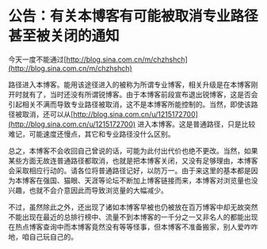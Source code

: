 公告：有关本博客有可能被取消专业路径甚至被关闭的通知
====



今天一度不能通过[http://blog.sina.com.cn/m/chzhshch](http://blog.sina.com.cn/m/chzhshch)

路径进入本博客。能用该途径进入的被称为所谓专业博客，相关升级是在本博客刚开时就有了，当时还没有所谓锐博客。由于本博客前段宣布退出锐博客，这是否会引起相关不满而导致专业路径被取消，这不是本博客所能控制的。当然，即使该路径被取消，还可以从[http://blog.sina.com.cn/u/1215172700](http://blog.sina.com.cn/u/1215172700) 进入本博客。这是普通路径，只是比较难记，可能速度还慢点，其它和专业路径没什么区别。

总之，本博客不会收回自己曾说的话，可能为此付出代价也绝不更改。当然，如果某些方面无故连普通路径都取消，也就是把本博客关闭，又没有足够理由，本博客会采取相应行动的。请各位将普通路径记好，以防万一。由于来这里的基本都是因为本博客在强国、猫眼、天涯等论坛不断加上博客链接而来，本博客对浏览量也没兴趣，也就不会介意因此而导致浏览量的大幅减少。

不过，虽然除此之外，还出现了诸如本博客早被也仍被放在百万博客中却无故突然不能出现在最近的总排行榜中、流量不到本博客的一千分之一又非名人的都能出现在热点博客查询中而本博客竟然没有等等怪事，但本博客不准备搬家，别人爱咋咋地，咱自己玩自己的。

